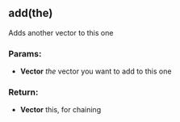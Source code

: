 

<!-- Start index.js -->

## add(the)

Adds another vector to this one

### Params: 

* **Vector** *the* vector you want to add to this one

### Return:

* **Vector** this, for chaining

<!-- End index.js -->

